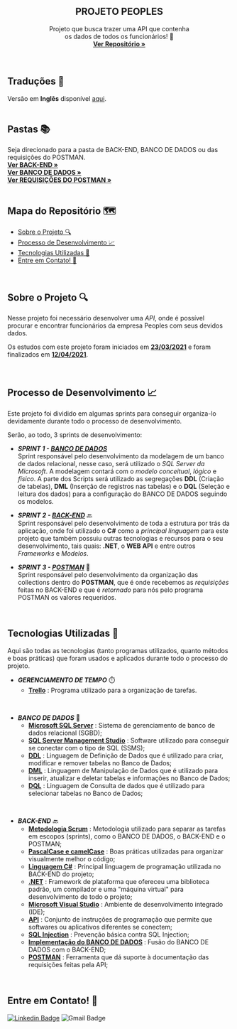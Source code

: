   <h2 align="center">PROJETO PEOPLES</h2>

  <p align="center">
    Projeto que busca trazer uma API que contenha <br>os dados de todos os funcionários! 👥
    <br />
    <a href="https://github.com/luqonhas/SENAI_SEMESTER2_Peoples"><strong> Ver Repositório
    »</strong></a>
    <br />
    <br />
    <br />
  </p>
</p>

## Traduções 👅
Versão em **Inglês** disponível [aqui](https://github.com/luqonhas/SENAI_SEMESTER2_Peoples/blob/master/README.md).
<br>
<br>

## Pastas 📚
Seja direcionado para a pasta de BACK-END, BANCO DE DADOS ou das requisições do POSTMAN.
<br />
<a href="https://github.com/luqonhas/SENAI_SEMESTER2_Peoples/tree/main/Backend"><strong> Ver BACK-END
»</strong></a>
<br />
<a href="https://github.com/luqonhas/SENAI_SEMESTER2_Peoples/tree/main/Scripts"><strong> Ver BANCO DE DADOS
»</strong></a>
<br>
<a href="https://github.com/luqonhas/SENAI_SEMESTER2_Peoples/tree/main/Requisitions"><strong> Ver REQUISIÇÕES DO POSTMAN
»</strong></a>
<br>
<br>

## Mapa do Repositório 🗺️

* [Sobre o Projeto 🔍](#about)
* [Processo de Desenvolvimento 📈](#process)
* [Tecnologias Utilizadas 🤖](#tec)
* [Entre em Contato! 🎉](#contact)
<br>
<div id='about'/>

## Sobre o Projeto 🔍
Nesse projeto foi necessário desenvolver uma *API*, onde é possível procurar e encontrar funcionários da empresa Peoples com seus devidos dados.

Os estudos com este projeto foram iniciados em <ins>**23/03/2021**</ins> e foram finalizados em <ins>**12/04/2021**</ins>.
<br>
<br>
<br>
<div id='process'/>

## Processo de Desenvolvimento 📈
Este projeto foi dividido em algumas sprints para conseguir organiza-lo devidamente durante todo o processo de desenvolvimento.

Serão, ao todo, 3 sprints de desenvolvimento:


* _**SPRINT 1 - <ins>BANCO DE DADOS**_</ins> <br>
Sprint responsável pelo desenvolvimento da modelagem de um banco de dados relacional, nesse caso, será utilizado o *SQL Server da Microsoft*. A modelagem contará com o *modelo conceitual*, *lógico* e *físico*. A parte dos Scripts será utilizado as segregações **DDL** (Criação de tabelas), **DML** (Inserção de registros nas tabelas) e o **DQL** (Seleção e leitura dos dados) para a configuração do BANCO DE DADOS seguindo os modelos.


* _**SPRINT 2 - <ins>BACK-END**_</ins> 🔙<br>
Sprint responsável pelo desenvolvimento de toda a estrutura por trás da aplicação, onde foi utilizado o **C#** como a *principal linguagem* para este projeto que também possuiu outras tecnologias e recursos para o seu desenvolvimento, tais quais: **.NET**, o **WEB API** e entre outros *Frameworks* e *Modelos*.


* _**SPRINT 3 - <ins>POSTMAN**_</ins> 📰<br>
Sprint responsável pelo desenvolvimento da organização das collections dentro do **POSTMAN**, que é onde recebemos as *requisições* feitas no BACK-END e que é *retornado* para nós pelo programa POSTMAN os valores requeridos.
<br>
<div id = "tec"/>

## Tecnologias Utilizadas 🤖
Aqui são todas as tecnologias (tanto programas utilizados, quanto métodos e boas práticas) que foram usados e aplicados durante todo o processo do projeto.

* _**GERENCIAMENTO DE TEMPO**_ ⏱️
  * **<ins>Trello**</ins> : Programa utilizado para a organização de tarefas.

<br>

* _**BANCO DE DADOS**_ 🎲
  * **<ins>Microsoft SQL Server**</ins> : Sistema de gerenciamento de banco de dados relacional (SGBD);
  * **<ins>SQL Server Management Studio**</ins> : Software utilizado para conseguir se conectar com o tipo de SQL (SSMS);
  * **<ins>DDL**</ins> : Linguagem de Definição de Dados que é utilizado para criar, modificar e remover tabelas no Banco de Dados;
  * **<ins>DML**</ins> : Linguagem de Manipulação de Dados que é utilizado para inserir, atualizar e deletar tabelas e informações no Banco de Dados;
  * **<ins>DQL**</ins> : Linguagem de Consulta de dados que é utilizado para selecionar tabelas no Banco de Dados;

<br>

* _**BACK-END**_ 🔙
  * **<ins>Metodologia Scrum**</ins> : Metodologia utilizado para separar as tarefas em escopos (sprints), como o BANCO DE DADOS, o BACK-END e o POSTMAN;
  * **<ins>PascalCase e camelCase**</ins> : Boas práticas utilizadas para organizar visualmente melhor o código;
  * **<ins>Linguagem C#**</ins> : Principal linguagem de programação utilizada no BACK-END do projeto;
  * **<ins>.NET**</ins> : Framework de plataforma que ofereceu uma biblioteca padrão, um compilador e uma "máquina virtual" para desenvolvimento de todo o projeto;
  * **<ins>Microsoft Visual Studio**</ins> : Ambiente de desenvolvimento integrado (IDE);
  * **<ins>API**</ins> : Conjunto de instruções de programação que permite que softwares ou aplicativos diferentes se conectem;
  * **<ins>SQL Injection**</ins> : Prevenção básica contra SQL Injection;
  * **<ins>Implementação do BANCO DE DADOS**</ins> : Fusão do BANCO DE DADOS com o BACK-END;
  * **<ins>POSTMAN**</ins> : Ferramenta que dá suporte à documentação das requisições feitas pela API;
<br>
<div id="contact"/>

## Entre em Contato! 🎉
[![Linkedin Badge](https://img.shields.io/badge/-Lucas%20Apolinário-%231572B6?style=flat-square&logo=Linkedin&logoColor=white&link=https://www.linkedin.com/in/luqonhas/)](https://www.linkedin.com/in/luqonhas/)
![Gmail Badge](https://img.shields.io/badge/-apolinariodev@gmail.com-CC2927?style=flat-square&logo=Gmail&logoColor=white)
